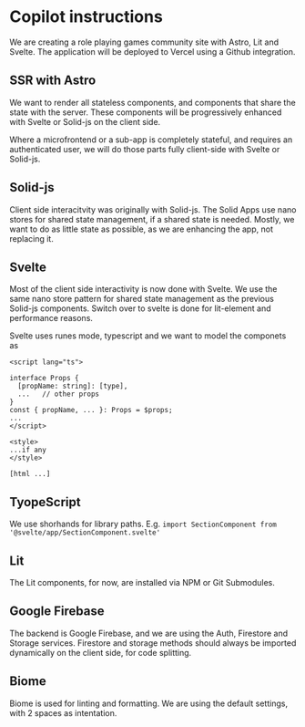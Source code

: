 # Copilot instructions

We are creating a role playing games community site with Astro, Lit and Svelte. The application
will be deployed to Vercel using a Github integration.

## SSR with Astro

We want to render all stateless components, and components that share the state with the server. These
components will be progressively enhanced with Svelte or Solid-js on the client side.

Where a microfrontend or a sub-app is completely stateful, and requires an authenticated user, we will
do those parts fully client-side with Svelte or Solid-js.

## Solid-js

Client side interacitvity was originally with Solid-js. The Solid Apps use nano stores for shared state management,
if a shared state is needed. Mostly, we want to do as little state as possible, as we are enhancing the
app, not replacing it.

## Svelte 

Most of the client side interactivity is now done with Svelte. We use the same nano store pattern for shared
state management as the previous Solid-js components. Switch over to svelte is done for lit-element and performance
reasons.

Svelte uses runes mode, typescript and we want to model the componets as
```
<script lang="ts">

interface Props {
  [propName: string]: [type],
  ...   // other props
}
const { propName, ... }: Props = $props;
...
</script>

<style>
...if any
</style>

[html ...]
```

## TyopeScript

We use shorhands for library paths. E.g. `import SectionComponent from '@svelte/app/SectionComponent.svelte'`

## Lit

The Lit components, for now, are installed via NPM or Git Submodules. 

## Google Firebase

The backend is Google Firebase, and we are using the Auth, Firestore and Storage services. Firestore and
storage methods should always be imported dynamically on the client side, for code splitting.

## Biome

Biome is used for linting and formatting. We are using the default settings, with 2 spaces as intentation.